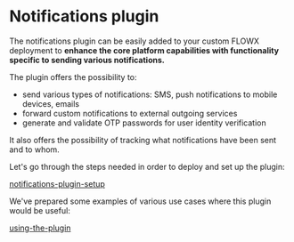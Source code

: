 # Notifications plugin

The notifications plugin can be easily added to your custom FLOWX deployment to **enhance the core platform capabilities with functionality specific to sending various notifications.**

The plugin offers the possibility to:

* send various types of notifications: SMS, push notifications to mobile devices, emails
* forward custom notifications to external outgoing services
* generate and validate OTP passwords for user identity verification

It also offers the possibility of tracking what notifications have been sent and to whom.&#x20;

Let's go through the steps needed in order to deploy and set up the plugin:


[notifications-plugin-setup](../../plugins-setup-guide/notifications-plugin-setup/)


We've prepared some examples of various use cases where this plugin would be useful:


[using-the-plugin](using-the-plugin/)
